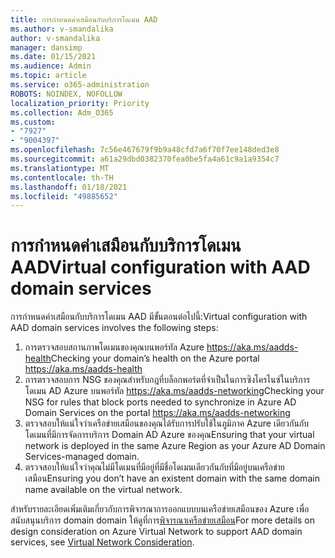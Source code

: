 ```yaml
---
title: การกำหนดค่าเสมือนกับบริการโดเมน AAD
ms.author: v-smandalika
author: v-smandalika
manager: dansimp
ms.date: 01/15/2021
ms.audience: Admin
ms.topic: article
ms.service: o365-administration
ROBOTS: NOINDEX, NOFOLLOW
localization_priority: Priority
ms.collection: Adm_O365
ms.custom:
- "7927"
- "9004397"
ms.openlocfilehash: 7c56e467679f9b9a48cfd7a6f70f7ee148ded3e8
ms.sourcegitcommit: a61a29dbd0382370fea0be5fa4a61c9a1a9354c7
ms.translationtype: MT
ms.contentlocale: th-TH
ms.lasthandoff: 01/18/2021
ms.locfileid: "49885652"
---
```

# <a name="virtual-configuration-with-aad-domain-services"></a><span data-ttu-id="64809-102">การกำหนดค่าเสมือนกับบริการโดเมน AAD</span><span class="sxs-lookup"><span data-stu-id="64809-102">Virtual configuration with AAD domain services</span></span>

<span data-ttu-id="64809-103">การกำหนดค่าเสมือนกับบริการโดเมน AAD มีขั้นตอนต่อไปนี้:</span><span class="sxs-lookup"><span data-stu-id="64809-103">Virtual configuration with AAD domain services involves the following steps:</span></span> 

1. <span data-ttu-id="64809-104">การตรวจสอบสถานภาพโดเมนของคุณบนพอร์ทัล Azure https://aka.ms/aadds-health</span><span class="sxs-lookup"><span data-stu-id="64809-104">Checking your domain’s health on the Azure portal https://aka.ms/aadds-health</span></span>
2. <span data-ttu-id="64809-105">การตรวจสอบการ NSG ของคุณสำหรับกฎที่บล็อกพอร์ตที่จำเป็นในการซิงโครไนซ์ในบริการโดเมน AD Azure บนพอร์ทัล https://aka.ms/aadds-networking</span><span class="sxs-lookup"><span data-stu-id="64809-105">Checking your NSG for rules that block ports needed to synchronize in Azure AD Domain Services on the portal https://aka.ms/aadds-networking</span></span>
3. <span data-ttu-id="64809-106">ตรวจสอบให้แน่ใจว่าเครือข่ายเสมือนของคุณได้รับการปรับใช้ในภูมิภาค Azure เดียวกันกับโดเมนที่มีการจัดการบริการ Domain AD Azure ของคุณ</span><span class="sxs-lookup"><span data-stu-id="64809-106">Ensuring that your virtual network is deployed in the same Azure Region as your Azure AD Domain Services-managed domain.</span></span>
4. <span data-ttu-id="64809-107">ตรวจสอบให้แน่ใจว่าคุณไม่มีโดเมนที่มีอยู่ที่มีชื่อโดเมนเดียวกันกับที่มีอยู่บนเครือข่ายเสมือน</span><span class="sxs-lookup"><span data-stu-id="64809-107">Ensuring you don’t have an existent domain with the same domain name available on the virtual network.</span></span>

<span data-ttu-id="64809-108">สำหรับรายละเอียดเพิ่มเติมเกี่ยวกับการพิจารณาการออกแบบบนเครือข่ายเสมือนของ Azure เพื่อสนับสนุนบริการ domain domain ให้ดูที่การ[พิจารณาเครือข่ายเสมือน](https://docs.microsoft.com/azure/active-directory-domain-services/network-considerations)</span><span class="sxs-lookup"><span data-stu-id="64809-108">For more details on design consideration on Azure Virtual Network to support AAD domain services, see [Virtual Network Consideration](https://docs.microsoft.com/azure/active-directory-domain-services/network-considerations).</span></span>

